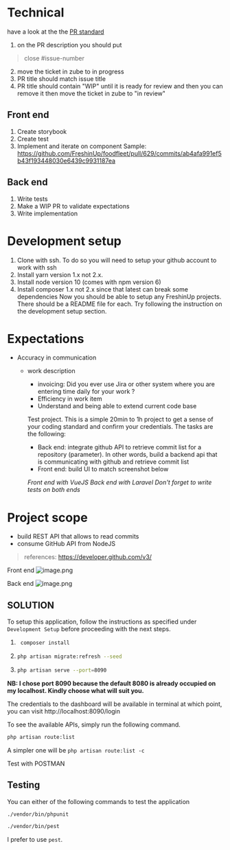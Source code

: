 # Technical
have a look at the the [PR standard](https://github.com/FreshinUp/fresh-platform/blob/master/docs/pull-request-standards.md)
1. on the PR description you should put 
> close #issue-number
2. move the ticket in zube to in progress
3. PR title should match issue title
4. PR title should contain "WIP" until it is ready for review and then you can remove it then move the ticket in zube to "in review"

## Front end 
1. Create storybook
2. Create test
2. Implement and iterate on component
Sample: https://github.com/FreshinUp/foodfleet/pull/629/commits/ab4afa991ef5b43f193448030e6439c9931187ea

## Back end
1. Write tests
2. Make a WIP PR to validate expectations 
3. Write implementation

# Development setup
1. Clone with ssh. To do so you will need to setup your github account to work with ssh
2. Install yarn version 1.x not 2.x.
3. Install node version 10 (comes with npm version 6)
4. Install composer 1.x not 2.x since that latest can break some dependencies
Now you should be able to setup any FreshinUp projects. There should be a README file for each. Try following the instruction on the development setup section.  

# Expectations
- Accuracy in communication
  * work description
    * invoicing: Did you ever use Jira or other system where you are entering time daily for your work ?
    - Efficiency in work item
    - Understand and being able to extend current code base

    Test project. This is a simple 20min to 1h project to get a sense of your coding standard and confirm your credentials. The tasks are the following:
    - Back end: integrate github API to retrieve commit list for a repository (parameter). In other words, build a backend api that is communicating with github and retrieve commit list
    - Front end: build UI to match screenshot below

    *Front end with VueJS*
    *Back end with Laravel*
    *Don't forget to write tests on both ends*
# Project scope
- build REST API that allows to read commits
- consume GitHub API from NodeJS
> references: https://developer.github.com/v3/

Front end
![image.png](https://zube.io/files/freshinup/396b3e9aae9a2fe3b3d2393edd820da4-image.png)

Back end
![image.png](https://zube.io/files/freshinup/2eabe1e25ef28a227d179b095a3d1022-image.png)

## SOLUTION
To setup this application, follow the instructions as specified under `Development Setup` before proceeding with the next steps.

1. ```bash
    composer install
   ```
2. ```bash 
   php artisan migrate:refresh --seed
    ```
3. ```bash
   php artisan serve --port=8090
   ```

**NB: I chose port 8090 because the default 8080 is already occupied on my localhost. Kindly choose what will suit you.**

The credentials to the dashboard will be available in terminal at which point, you can visit http://localhost:8090/login

To see the available APIs, simply run the following command.

```bash
php artisan route:list
```

A simpler one will be ```php artisan route:list -c``` 

Test with POSTMAN 

## Testing
You can either of the following commands to test the application

```bash
./vendor/bin/phpunit
```

```bash
./vendor/bin/pest
```

I prefer to use `pest`.
